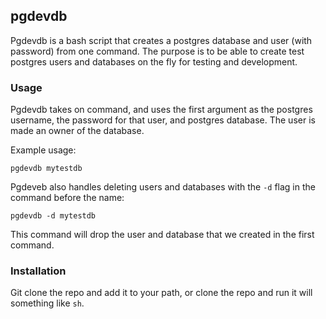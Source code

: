 ## pgdevdb

Pgdevdb is a bash script that creates a postgres database and user (with password) from one command. The purpose is to be able to create test postgres users and databases on the fly for testing and development.

### Usage

Pgdevdb takes on command, and uses the first argument as the postgres username, the password
for that user, and postgres database. The user is made an owner of the database.

Example usage:

    pgdevdb mytestdb

Pgdeveb also handles deleting users and databases with the `-d` flag in the command before the name:

    pgdevdb -d mytestdb

This command will drop the user and database that we created in the first command.

### Installation

Git clone the repo and add it to your path, or clone the repo and run it will something like `sh`.

